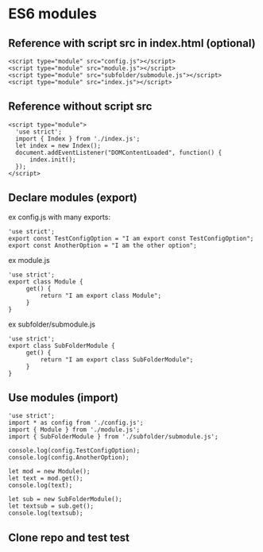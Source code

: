 # ES6 modules

## Reference with script src in index.html (optional)
```
<script type="module" src="config.js"></script>
<script type="module" src="module.js"></script>
<script type="module" src="subfolder/submodule.js"></script>
<script type="module" src="index.js"></script>
```
## Reference without script src
```
<script type="module">
  'use strict';
  import { Index } from './index.js';
  let index = new Index();
  document.addEventListener("DOMContentLoaded", function() {
      index.init();
  });
</script>
```

## Declare modules (export)
ex config.js with many exports:
```
'use strict';
export const TestConfigOption = "I am export const TestConfigOption";
export const AnotherOption = "I am the other option";

```

ex module.js
```
'use strict';
export class Module {
     get() {
         return "I am export class Module";
     }
}
```
ex subfolder/submodule.js
```
'use strict';
export class SubFolderModule {
     get() {
         return "I am export class SubFolderModule";
     }
}
```

## Use modules (import)
```
'use strict';
import * as config from './config.js';
import { Module } from './module.js';
import { SubFolderModule } from './subfolder/submodule.js';

console.log(config.TestConfigOption);
console.log(config.AnotherOption);

let mod = new Module();
let text = mod.get();
console.log(text);

let sub = new SubFolderModule();
let textsub = sub.get();
console.log(textsub);
```

## Clone repo and test test

